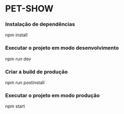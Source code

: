 # PET-SHOW

### Instalação de dependências
npm install

### Executar o projeto em modo desenvolvimento
npm run dev

### Criar a build de produção
npm run postinstall

### Executar o projeto em modo produção
npm start